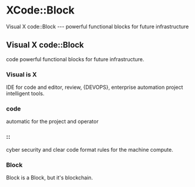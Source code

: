 # XCode::Block
Visual X code::Block --- powerful functional blocks for future infrastructure

## Visual X code::Block 
code powerful functional blocks for future infrastructure.
### Visual is X
IDE for code and editor, review, {DEVOPS}, enterprise automation project intelligent tools. 

### code 
automatic for the project and operator

### ::
cyber security and clear code format rules for the machine compute.

### Block
Block is a Block, but it's blockchain. 



